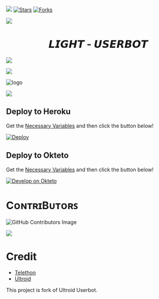 [![](https://img.shields.io/badge/Light-v0.7-darkgreen)](#)
[![Stars](https://img.shields.io/github/stars/CodeWithTyagi/Light?style=flat-square&color=yellow)](https://github.com/CodeWithTyagi/Light/stargazers)
[![Forks](https://img.shields.io/github/forks/CodeWithTyagi/Light?style=flat-square&color=orange)](https://github.com/CodeWithTyagi/Light/fork)

<a href="https://www.youtube.com/watch?v=dQw4w9WgXcQ"><img src="https://user-images.githubusercontent.com/73097560/115834477-dbab4500-a447-11eb-908a-139a6edaec5c.gif"></a>

<h1 align="center">
  <b>𝙇𝙄𝙂𝙃𝙏 - 𝙐𝙎𝙀𝙍𝘽𝙊𝙏</b>
</h1>

<a href="https://www.youtube.com/watch?v=dQw4w9WgXcQ"><img src="https://user-images.githubusercontent.com/73097560/115834477-dbab4500-a447-11eb-908a-139a6edaec5c.gif"></a>

<img src="https://readme-typing-svg.herokuapp.com?color=F77247&width=420&lines=A+Stable+Pluggable+Telegram+Userbot+Voice+&+Video+Call+Music+Bot.+Based+On+Telethon+Telethon%E2%9D%A4%EF%B8%8F">
</p> 

![logo](https://graph.org/file/e44f8b9e3ded1abc69270.jpg)

<img src="https://readme-typing-svg.herokuapp.com?color=F77247&width=420&lines=Vc+Video+Music+Bot+Based+On+Telethon%E2%9D%A4%EF%B8%8F">
</p>

## Deploy to Heroku
Get the [Necessary Variables](#Necessary-Variables) and then click the button below!  

[![Deploy](https://www.herokucdn.com/deploy/button.svg)](https://deploy.ultroid.tech)

## Deploy to Okteto
Get the [Necessary Variables](#Necessary-Variables) and then click the button below!

[![Develop on Okteto](https://okteto.com/develop-okteto.svg)](https://cloud.okteto.com/deploy?repository=https://github.com/codewithtyagi/light)



# CᴏɴᴛʀɪBᴜᴛᴏʀꜱ

![GitHub Contributors Image](https://contrib.rocks/image?repo=CodeWithTyagi/Light)

<a href="https://www.youtube.com/watch?v=dQw4w9WgXcQ"><img src="https://user-images.githubusercontent.com/73097560/115834477-dbab4500-a447-11eb-908a-139a6edaec5c.gif"></a>


# Credit
  - [Telethon](https://github.com/LonamiWebs/Telethon)
  - [Ultroid](https://github.com/TeamUltroid/Ultroid)

This project is fork of Ultroid Userbot.

